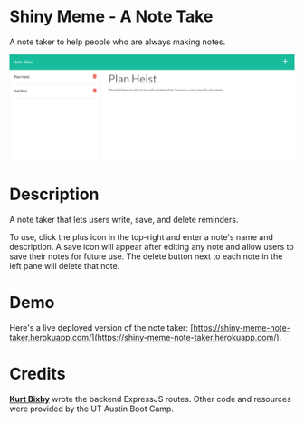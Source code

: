 # Shiny Meme - A Note Take
A note taker to help people who are always making notes.

![Screenshot of the website](assets/images/site-screenshot.png)

Description
====
A note taker that lets users write, save, and delete reminders.

To use, click the plus icon in the top-right and enter a note's name and description. A save icon will appear after editing any note and allow users to save their notes for future use. The delete button next to each note in the left pane will delete that note.

Demo
=====
Here's a live deployed version of the note taker: [https://shiny-meme-note-taker.herokuapp.com/](https://shiny-meme-note-taker.herokuapp.com/).

Credits
=====
__[Kurt Bixby](https://github.com/kurtbixby)__ wrote the backend ExpressJS routes. Other code and resources were provided by the UT Austin Boot Camp.

